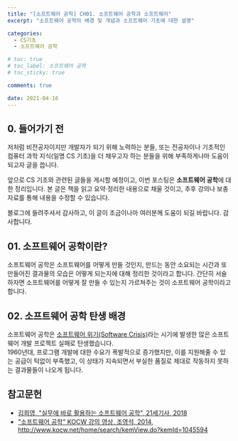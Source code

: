 ```yaml
---
title: "[소프트웨어 공학] CH01. 소프트웨어 공학과 소프트웨어"
excerpt: "소프트웨어 공학의 배경 및 개념과 소프트웨어 기초에 대한 설명"

categories:
  - CS기초
  - 소프트웨어 공학

# toc: true
# toc_label: 소프트웨어 공학
# toc_sticky: true

comments: true

date: 2021-04-16
---
```


## 0. 들어가기 전
저처럼 비전공자이지만 개발자가 되기 위해 노력하는 분들, 또는 전공자이나 기초적인 컴퓨터 과학 지식(일명 CS 기초)을 더 채우고자 하는 분들을 위해 부족하게나마 도움이 되고자 글을 씁니다.

앞으로 CS 기초와 관련된 글들을 게시할 예정이고, 이번 포스팅은 **소프트웨어 공학**에 대한 정리입니다. 본 글은 책을 읽고 요약·정리한 내용으로 채울 것이고, 추후 강의나 보충 자료를 통해 내용을 수정할 수 있습니다.

블로그에 들려주셔서 감사하고, 이 글이 조금이나마 여러분께 도움이 되길 바랍니다.
감사합니다.

## 01. 소프트웨어 공학이란?
소프트웨어 공학은 소프트웨어를 어떻게 만들 것인지, 만드는 동안 소요되는 시간과 또 만들어진 결과물의 모습은 어떻게 되는지에 대해 정리한 것이라고 합니다.
간단히 서술하자면 소프트웨어를 어떻게 잘 만들 수 있는지 가르쳐주는 것이 소프트웨어 공학이라고 합니다.

## 02. 소프트웨어 공학 탄생 배경
소프트웨어 공학은 <a href="https://ko.wikipedia.org/wiki/%EC%86%8C%ED%94%84%ED%8A%B8%EC%9B%A8%EC%96%B4_%EC%9C%84%EA%B8%B0" target="_blank">소프트웨어 위기(Software Crisis)</a>라는 시기에 발생한 많은 소프트웨어 개발 프로젝트 실패로 탄생했습니다.  
1960년대, 프로그램 개발에 대한 수요가 폭발적으로 증가했지만, 이를 지원해줄 수 있는 공급이 턱없이 부족했고, 이 상태가 지속되면서 부실한 품질로 제대로 작동하지 못하는 결과물들이 나오게 됩니다. 

## 참고문헌
* <a href="http://www.kyobobook.co.kr/product/detailViewKor.laf?ejkGb=KOR&mallGb=KOR&barcode=9788984687448" target="_blank">김희영, "실무에 바로 활용하는 소프트웨어 공학", 21세기사, 2018</a>
* <a href="http://www.kocw.net/home/search/kemView.do?kemId=1045594" target="_blank">"소프트웨어 공학" KOCW 강의 영상, 조영석, 2014, http://www.kocw.net/home/search/kemView.do?kemId=1045594</a>